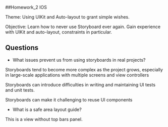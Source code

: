 ##Homework_2 IOS


Theme: Using UIKit and Auto-layout to grant simple wishes.


Objective: Learn how to never use Storyboard ever again. Gain experience with UIKit and auto-layout, constraints in particular.


## Questions


* What issues prevent us from using storyboards in real projects?

Storyboards tend to become more complex as the project grows, especially in large-scale applications with multiple screens and view controllers

Storyboards can introduce difficulties in writing and maintaining UI tests and unit tests.

Storyboards can make it challenging to reuse UI components 
* What is a safe area layout guide?

 This is a view without top bars panel.
